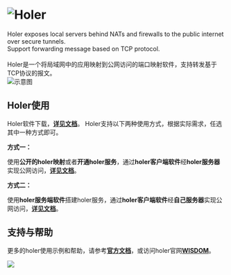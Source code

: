 # ![Holer](http://blog.wdom.net/upload/2019/11/v3sonj7kuogp1orspp1ek7t4jt.png)

Holer exposes local servers behind NATs and firewalls to the public internet over secure tunnels. <br/>
Support forwarding message based on TCP protocol.<br/><br/>
Holer是一个将局域网中的应用映射到公网访问的端口映射软件，支持转发基于TCP协议的报文。<br/>
![示意图](https://github.com/wisdom-projects/holer/blob/8d7794f500cfc2cc33702f92983d1674dab4917e/Image/demo.png)

## Holer使用

Holer软件下载，[**详见文档**](https://github.com/wisdom-projects/holer/releases)。
Holer支持以下两种使用方式，根据实际需求，任选其中一种方式即可。

**方式一：**

使用**公开的holer映射**或者**开通holer服务**，通过**holer客户端软件**经**holer服务器**实现公网访问，[**详见文档**](https://github.com/wisdom-projects/holer-client)。

**方式二：**

使用**holer服务端软件**搭建holer服务，通过**holer客户端软件**经**自己服务器**实现公网访问，[**详见文档**](https://github.com/wisdom-projects/holer-server)。

## 支持与帮助
更多的holer使用示例和帮助，请参考[**官方文档**](http://blog.wdom.net)，或访问holer官网[**WISDOM**](http://wdom.net)。

![](http://blog.wdom.net/upload/2019/09/6pb9liclg4jbercad2d4hhnj3j.gif)
